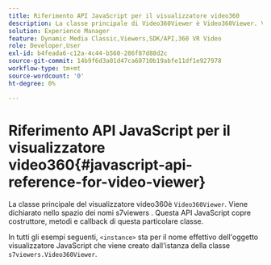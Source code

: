 ```yaml
---
title: Riferimento API JavaScript per il visualizzatore video360
description: La classe principale di Video360Viewer è Video360Viewer. Viene dichiarato nello spazio dei nomi s7viewers . Questa API JavaScript copre costruttore, metodi e callback di questa particolare classe.
solution: Experience Manager
feature: Dynamic Media Classic,Viewers,SDK/API,360 VR Video
role: Developer,User
exl-id: b4feada6-c12a-4c44-b560-286f87d88d2c
source-git-commit: 14b9f6d3a01d47ca60710b19abfe11df1e927978
workflow-type: tm+mt
source-wordcount: '0'
ht-degree: 0%

---
```


# Riferimento API JavaScript per il visualizzatore video360{#javascript-api-reference-for-video-viewer}

La classe principale del visualizzatore video360è `Video360Viewer`. Viene dichiarato nello spazio dei nomi s7viewers . Questa API JavaScript copre costruttore, metodi e callback di questa particolare classe.

In tutti gli esempi seguenti, `<instance>` sta per il nome effettivo dell&#39;oggetto visualizzatore JavaScript che viene creato dall&#39;istanza della classe `s7viewers.Video360Viewer`.
